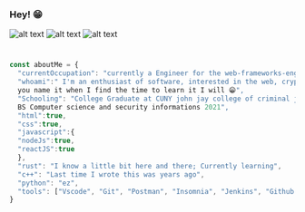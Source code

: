 ### Hey! 😁


![alt text](https://66.media.tumblr.com/tumblr_md9le7KgNF1rawb5do5_250.gifv)
![alt text](https://vignette.wikia.nocookie.net/streetfighter/images/c/ce/Ken-intro6.gif/revision/latest?cb=20130126134939)
![alt text](https://media4.giphy.com/media/OgngfuNtaHYOank9Y0/200w.gif)

#

```javascript
const aboutMe = {
  "currentOccupation": "currently a Engineer for the web-frameworks-engineering team at American Express!",
  "whoami":" I'm an enthusiast of software, interested in the web, cryptography, compiler design, 
  you name it when I find the time to learn it I will 😁",
  "Schooling": "College Graduate at CUNY john jay college of criminal justice
  BS Computer science and security informations 2021",
  "html":true,
  "css":true,
  "javascript":{
  "nodeJs":true,
  "reactJS":true
  },
  "rust": "I know a little bit here and there; Currently learning",
  "c++": "Last time I wrote this was years ago",
  "python": "ez",
  "tools": ["Vscode", "Git", "Postman", "Insomnia", "Jenkins", "Github Actions", "And a bunch more"]
} 

```



